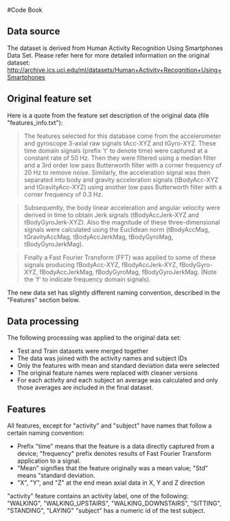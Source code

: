 #Code Book

## Data source
The dataset is derived from Human Activity Recognition Using Smartphones Data Set. Please refer here for more detailed information on the original dataset: http://archive.ics.uci.edu/ml/datasets/Human+Activity+Recognition+Using+Smartphones

## Original feature set
Here is a quote from the feature set description of the original data (file "features_info.txt"):

> The features selected for this database come from the accelerometer and gyroscope 3-axial raw signals 
> tAcc-XYZ and tGyro-XYZ. These time domain signals (prefix 't' to denote time) were captured at a constant rate of 50 Hz. 
> Then they were filtered using a median filter and a 3rd order low pass Butterworth filter with a corner frequency of 20 Hz 
> to remove noise. Similarly, the acceleration signal was then separated into body and gravity acceleration signals 
> (tBodyAcc-XYZ and tGravityAcc-XYZ) using another low pass Butterworth filter with a corner frequency of 0.3 Hz. 

> Subsequently, the body linear acceleration and angular velocity were derived in time to obtain Jerk signals 
> (tBodyAccJerk-XYZ and tBodyGyroJerk-XYZ). Also the magnitude of these three-dimensional signals were calculated 
> using the Euclidean norm (tBodyAccMag, tGravityAccMag, tBodyAccJerkMag, tBodyGyroMag, tBodyGyroJerkMag). 

> Finally a Fast Fourier Transform (FFT) was applied to some of these signals producing fBodyAcc-XYZ, fBodyAccJerk-XYZ, 
> fBodyGyro-XYZ, fBodyAccJerkMag, fBodyGyroMag, fBodyGyroJerkMag. (Note the 'f' to indicate frequency domain signals). 

The new data set has slightly different naming convention, described in the "Features" section below.

## Data processing
The following processing was applied to the original data set:

* Test and Train datasets were merged together
* The data was joined with the activity names and subject IDs
* Only the features with mean and standard deviation data were selected
* The original feature names were replaced with cleaner versions
* For each activity and each subject an average was calculated and only those averages are included in the final dataset.

## Features
All features, except for "activity" and "subject"  have names that follow a certain naming convention:
* Prefix "time" means that the feature is a data directly captured from a device; "frequency" prefix denotes results of Fast Fourier Transform application to a signal.
* "Mean" signifies that the feature originally was a mean value; "Std" means "standard deviation.
* "X", "Y", and "Z" at the end mean axial data in X, Y and Z direction

"activity" feature contains an activity label, one of the following: "WALKING", "WALKING_UPSTAIRS", "WALKING_DOWNSTAIRS", "SITTING", "STANDING", "LAYING"
"subject" has a numeric id of the test subject.


